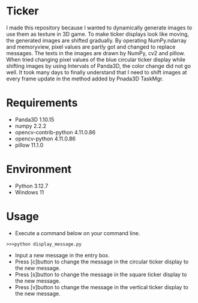 # Ticker
I made this repository because I wanted to dynamically generate images to use them as texture in 3D game. 
To make ticker displays look like moving, the generated images are shifted gradually.
By operating NumPy.ndarray and memoryview, pixel values are partly got and changed to replace messages. 
The texts in the images are drawn by NumPy, cv2 and pillow.
When tried changing pixel values of the blue circular ticker display while shifting images by using Intervals of Panda3D, the color change did not go well.
It took many days to finally understand that I need to shift images at every frame update in the method added by Pnada3D TaskMgr.

# Requirements
* Panda3D                1.10.15
* numpy                  2.2.2
* opencv-contrib-python  4.11.0.86
* opencv-python          4.11.0.86
* pillow                 11.1.0

# Environment
* Python  3.12.7
* Windows 11


# Usage
* Execute a command below on your command line.
```
>>>python display_message.py
```

* Input a new message in the entry box.
* Press [c]button to change the message in the circular ticker display to the new message.
* Press [s]button to change the message in the square ticker display to the new message.
* Press [v]button to change the message in the vertical ticker display to the new message.


